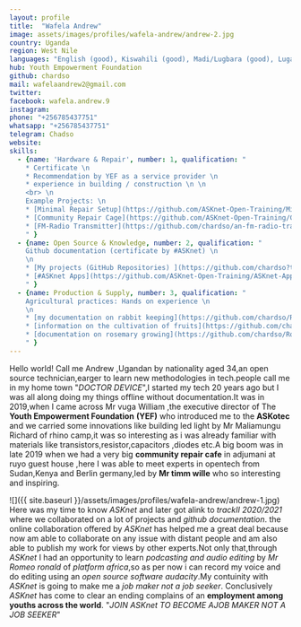 ```yaml
---
layout: profile
title:  "Wafela Andrew"
image: assets/images/profiles/wafela-andrew/andrew-2.jpg
country: Uganda
region: West Nile
languages: "English (good), Kiswahili (good), Madi/Lugbara (good), Luganda/Lugisu (good)"
hub: Youth Empowerment Foundation
github: chardso
mail: wafelaandrew2@gmail.com
twitter: 
facebook: wafela.andrew.9
instagram: 
phone: "+256785437751"
whatsapp: "+256785437751"
telegram: Chadso
website: 
skills:
  - {name: 'Hardware & Repair', number: 1, qualification: " 
    * Certificate \n 
    * Recommendation by YEF as a service provider \n
    * experience in building / construction \n \n
    <br> \n
    Example Projects: \n
    * [Minimal Repair Setup](https://github.com/ASKnet-Open-Training/Minimal-Repair-Setup) \n
    * [Community Repair Cage](https://github.com/ASKnet-Open-Training/CommunityRepairCafe/issues) \n
    * [FM-Radio Transmitter](https://github.com/chardso/an-fm-radio-transmitter)
    " }
  - {name: Open Source & Knowledge, number: 2, qualification: " 
    Github documentation (certificate by #ASKnet) \n
    \n
    * [My projects (GitHub Repositories) ](https://github.com/chardso?tab=repositories) \n
    * [#ASKnet Apps](https://github.com/ASKnet-Open-Training/ASKnet-Apps/issues) (more to come)
    " }
  - {name: Production & Supply, number: 3, qualification: " 
    Agricultural practices: Hands on experience \n
    \n
    * [my documentation on rabbit keeping](https://github.com/chardso/Rabbitry) \n
    * [information on the cultivation of fruits](https://github.com/chardso/fruit-culture-fruit-farming) \n
    * [documentation on rosemary growing](https://github.com/chardso/Rosemary-growing)
    " }
---
```


Hello world! Call me Andrew ,Ugandan by nationality aged 34,an open source technician,earger to learn new methodologies in tech.people call me in
my home town "*DOCTOR DEVICE*",I started my tech 20 years ago but I was all along doing my things offline without documentation.It was in 2019,when I came across Mr vuga William ,the executive director of The **Youth Empowerment Foundation** **(YEF)** who introduced me to the **ASKotec** and we carried some innovations like building led light by Mr Maliamungu Richard of rhino camp,it was so interesting as i was already familiar with materials like transistors,resistor,capacitors ,diodes etc.A big boom was in late 2019 when we had a very big **community repair cafe** in adjumani at ruyo guest house ,here I was able to meet experts in opentech from Sudan,Kenya and Berlin germany,led by **Mr timm wille** who so interesting and inspiring.

![]({{ site.baseurl }}/assets/images/profiles/wafela-andrew/andrew-1.jpg)
Here was my time to know *ASKnet* and later got alink to *trackII 2020/2021* where we collaborated on a lot of projects and *github documentation*. the online collaboration offered by *ASKnet* has helped me a great deal because now am able to collaborate on any issue with distant people and am also able to publish my work for views by other experts.Not only that,through *ASKnet* I had an opportunity to learn *podcasting and audio editing* by *Mr Romeo ronald* of *platform africa*,so as per now i can record my voice and do editing using an *open source software audacity*.My contuinity with *ASKnet* is going to make me a *job maker not a job seeker*.
Conclusively *ASKnet* has come to clear an ending complains of an **employment among youths across the world**.
"*JOIN ASKnet TO BECOME AJOB MAKER NOT A JOB SEEKER*"
